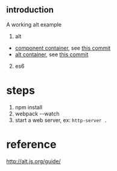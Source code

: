 
## introduction

A working alt example

1. alt
  - [component container](http://alt.js.org/guide/container-components/), see [this commit](4144130dd2fbb11fc7bee886aed6f70bc02cf787)
  - [alt container](http://alt.js.org/guide/container-components/#altcontainer), see [this commit](ad37b286ada294369bf81a3197aa82f6af384067)
2. es6


steps
===
1. npm install
2. webpack --watch
3. start a web server, ex: `http-server .`

reference
==
http://alt.js.org/guide/
